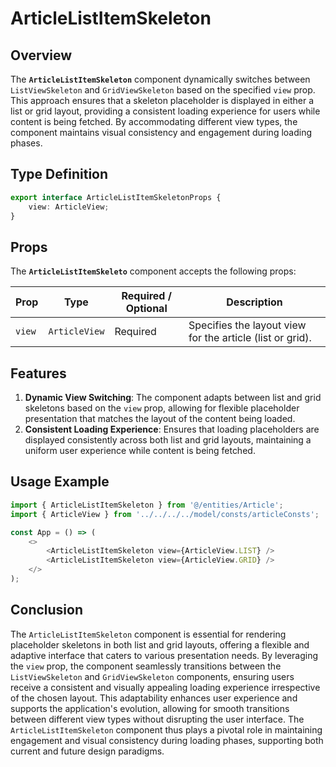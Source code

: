 # ArticleListItemSkeleton

## Overview
The **`ArticleListItemSkeleton`** component dynamically switches between `ListViewSkeleton` and `GridViewSkeleton` based on the specified `view` prop. This approach ensures that a skeleton placeholder is displayed in either a list or grid layout, providing a consistent loading experience for users while content is being fetched. By accommodating different view types, the component maintains visual consistency and engagement during loading phases.

## Type Definition
```typescript
export interface ArticleListItemSkeletonProps {
    view: ArticleView;
}
```

## Props
The **`ArticleListItemSkeleto`** component accepts the following props:

| Prop        | Type       | Required / Optional | Description                                                               |
|-------------|------------|----------------------|---------------------------------------------------------------------------|
| `view`      | `ArticleView`   | Required             | Specifies the layout view for the article (list or grid). |

## Features
1. **Dynamic View Switching**: The component adapts between list and grid skeletons based on the `view` prop, allowing for flexible placeholder presentation that matches the layout of the content being loaded.
2. **Consistent Loading Experience**: Ensures that loading placeholders are displayed consistently across both list and grid layouts, maintaining a uniform user experience while content is being fetched.

## Usage Example
```typescript jsx
import { ArticleListItemSkeleton } from '@/entities/Article';
import { ArticleView } from '../../../../model/consts/articleConsts';

const App = () => (
    <>
        <ArticleListItemSkeleton view={ArticleView.LIST} />
        <ArticleListItemSkeleton view={ArticleView.GRID} />
    </>
);
```
## Conclusion
The `ArticleListItemSkeleton` component is essential for rendering placeholder skeletons in both list and grid layouts, offering a flexible and adaptive interface that caters to various presentation needs. 
By leveraging the `view` prop, the component seamlessly transitions between the `ListViewSkeleton` and `GridViewSkeleton` components, ensuring users receive a consistent and visually appealing loading experience irrespective of the chosen layout. 
This adaptability enhances user experience and supports the application's evolution, allowing for smooth transitions between different view types without disrupting the user interface. 
The `ArticleListItemSkeleton` component thus plays a pivotal role in maintaining engagement and visual consistency during loading phases, supporting both current and future design paradigms.
